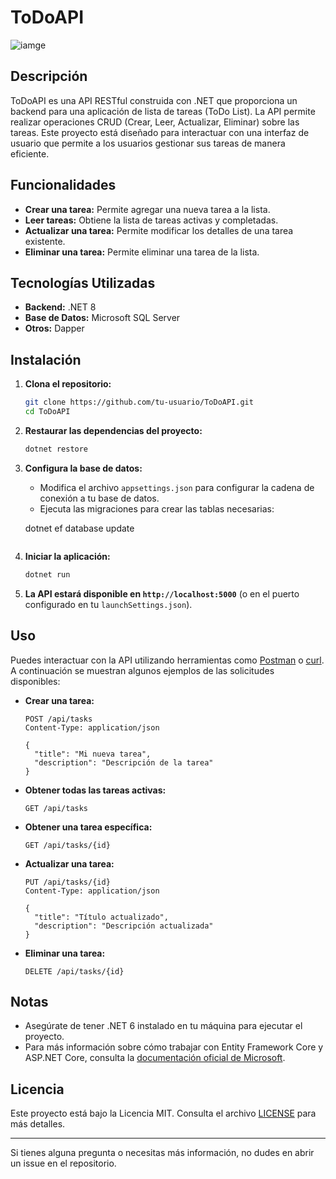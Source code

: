 # ToDoAPI

![iamge](https://github.com/user-attachments/assets/13b94e06-f8c7-4739-ac48-0be6db3acffc)

## Descripción

ToDoAPI es una API RESTful construida con .NET que proporciona un backend para una aplicación de lista de tareas (ToDo List). La API permite realizar operaciones CRUD (Crear, Leer, Actualizar, Eliminar) sobre las tareas. Este proyecto está diseñado para interactuar con una interfaz de usuario que permite a los usuarios gestionar sus tareas de manera eficiente.

## Funcionalidades

- **Crear una tarea:** Permite agregar una nueva tarea a la lista.
- **Leer tareas:** Obtiene la lista de tareas activas y completadas.
- **Actualizar una tarea:** Permite modificar los detalles de una tarea existente.
- **Eliminar una tarea:** Permite eliminar una tarea de la lista.

## Tecnologías Utilizadas

- **Backend:** .NET 8
- **Base de Datos:** Microsoft SQL Server
- **Otros:** Dapper

## Instalación

1. **Clona el repositorio:**

    ```bash
    git clone https://github.com/tu-usuario/ToDoAPI.git
    cd ToDoAPI
    ```

2. **Restaurar las dependencias del proyecto:**

    ```bash
    dotnet restore
    ```

3. **Configura la base de datos:**
   - Modifica el archivo `appsettings.json` para configurar la cadena de conexión a tu base de datos.
   - Ejecuta las migraciones para crear las tablas necesarias:

    dotnet ef database update
    ```

4. **Iniciar la aplicación:**

    ```bash
    dotnet run
    ```

5. **La API estará disponible en `http://localhost:5000`** (o en el puerto configurado en tu `launchSettings.json`).

## Uso

Puedes interactuar con la API utilizando herramientas como [Postman](https://www.postman.com/) o [curl](https://curl.se/). A continuación se muestran algunos ejemplos de las solicitudes disponibles:

- **Crear una tarea:**

    ```http
    POST /api/tasks
    Content-Type: application/json

    {
      "title": "Mi nueva tarea",
      "description": "Descripción de la tarea"
    }
    ```

- **Obtener todas las tareas activas:**

    ```http
    GET /api/tasks
    ```

- **Obtener una tarea específica:**

    ```http
    GET /api/tasks/{id}
    ```

- **Actualizar una tarea:**

    ```http
    PUT /api/tasks/{id}
    Content-Type: application/json

    {
      "title": "Título actualizado",
      "description": "Descripción actualizada"
    }
    ```

- **Eliminar una tarea:**

    ```http
    DELETE /api/tasks/{id}
    ```

## Notas

- Asegúrate de tener .NET 6 instalado en tu máquina para ejecutar el proyecto.
- Para más información sobre cómo trabajar con Entity Framework Core y ASP.NET Core, consulta la [documentación oficial de Microsoft](https://docs.microsoft.com/en-us/aspnet/core/).

## Licencia

Este proyecto está bajo la Licencia MIT. Consulta el archivo [LICENSE](LICENSE) para más detalles.

---

Si tienes alguna pregunta o necesitas más información, no dudes en abrir un issue en el repositorio.
